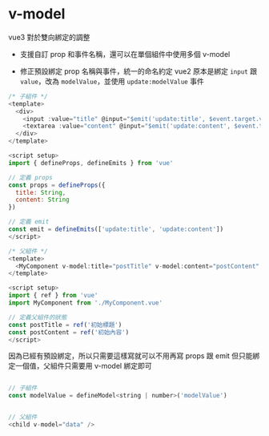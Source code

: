 # v-model

vue3 對於雙向綁定的調整

- 支援自訂 prop 和事件名稱，還可以在單個組件中使用多個 v-model

- 修正預設綁定 prop 名稱與事件，統一的命名約定
  vue2 原本是綁定 `input` 跟 `value`，改為 `modelValue`，並使用 `update:modelValue` 事件

```js
/* 子組件 */
<template>
  <div>
    <input :value="title" @input="$emit('update:title', $event.target.value)" placeholder="輸入標題" />
    <textarea :value="content" @input="$emit('update:content', $event.target.value)" placeholder="輸入內容"></textarea>
  </div>
</template>

<script setup>
import { defineProps, defineEmits } from 'vue'

// 定義 props
const props = defineProps({
  title: String,
  content: String
})

// 定義 emit
const emit = defineEmits(['update:title', 'update:content'])
</script>
```

```js
/* 父組件 */
<template>
  <MyComponent v-model:title="postTitle" v-model:content="postContent" />
</template>

<script setup>
import { ref } from 'vue'
import MyComponent from './MyComponent.vue'

// 定義父組件的狀態
const postTitle = ref('初始標題')
const postContent = ref('初始內容')
</script>
```

因為已經有預設綁定，所以只需要這樣寫就可以不用再寫 props 跟 emit
但只能綁定一個值，父組件只需要用 v-model 綁定即可

```js

// 子組件
const modelValue = defineModel<string | number>('modelValue')


// 父組件
<child v-model="data" />
```


